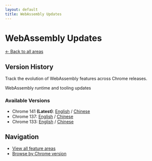```yaml
---
layout: default
title: WebAssembly Updates
---
```


# WebAssembly Updates

[← Back to all areas](../index.html)

## Version History

Track the evolution of WebAssembly features across Chrome releases.

WebAssembly runtime and tooling updates

### Available Versions

- Chrome 141 **(Latest)**: [English](./chrome-141-en.html) / [Chinese](./chrome-141-zh.html)
- Chrome 137: [English](./chrome-137-en.html) / [Chinese](./chrome-137-zh.html)
- Chrome 133: [English](./chrome-133-en.html) / [Chinese](./chrome-133-zh.html)

## Navigation

- [View all feature areas](../index.html)
- [Browse by Chrome version](../../versions/index.html)
